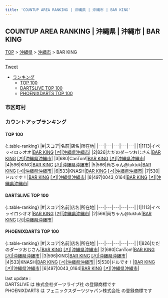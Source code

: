 ```yaml
---
title: 'COUNTUP AREA RANKING | 沖縄県 | 沖縄市 | BAR KING'
---
```

## COUNTUP AREA RANKING | 沖縄県 | 沖縄市 | BAR KING

[TOP](/darts/rank/) > [沖縄県](/darts/rank/沖縄県/) > [沖縄市](/darts/rank/沖縄県/沖縄市/) > BAR KING

___

<a href="https://twitter.com/share?ref_src=twsrc%5Etfw" data-text="COUNTUP AREA RANKING | 沖縄県沖縄市BAR KING" class="twitter-share-button" data-hashtags="DARTSLIVE,PHOENIXDARTS,darts,ダーツ" data-show-count="false">Tweet</a>

* [ランキング](#カウントアップランキング)
    * [TOP 100](#top-100)
    * [DARTSLIVE TOP 100](#dartslive-top-100)
    * [PHOENIXDARTS TOP 100](#phoenixdarts-top-100)

### 市区町村

<ul>

</ul>

### カウントアップランキング

#### TOP 100



{:.table-ranking}
|#|スコア|名前|店名|所在地|
|---|---|---|---|---|
|1|1113|<span class="rank-name-dl">イペッイロシオオ</span>|<a href="/darts/rank/shops/0142e7050cc33cb258d385ea46352d8f.html">BAR KING</a> <a href="https://search.dartslive.com/jp/shop/0142e7050cc33cb258d385ea46352d8f">[↗]</a>|<a href="/darts/rank/沖縄県/沖縄市">沖縄県沖縄市</a>|
|2|826|<span class="rank-name-pd">ただのダーツおじさん</span>|<a href="/darts/rank/shops/87905.html">BAR KING</a> <a href="https://vs.phoenixdarts.com/jp/shop/shopDetailInfo/s_87905?s_seq=87905">[↗]</a>|<a href="/darts/rank/沖縄県/沖縄市">沖縄県沖縄市</a>|
|3|680|<span class="rank-name-pd">CanTon!</span>|<a href="/darts/rank/shops/87905.html">BAR KING</a> <a href="https://vs.phoenixdarts.com/jp/shop/shopDetailInfo/s_87905?s_seq=87905">[↗]</a>|<a href="/darts/rank/沖縄県/沖縄市">沖縄県沖縄市</a>|
|4|596|<span class="rank-name-pd">KING</span>|<a href="/darts/rank/shops/87905.html">BAR KING</a> <a href="https://vs.phoenixdarts.com/jp/shop/shopDetailInfo/s_87905?s_seq=87905">[↗]</a>|<a href="/darts/rank/沖縄県/沖縄市">沖縄県沖縄市</a>|
|5|566|<span class="rank-name-dl">尚ちゃん@tuktuk</span>|<a href="/darts/rank/shops/0142e7050cc33cb258d385ea46352d8f.html">BAR KING</a> <a href="https://search.dartslive.com/jp/shop/0142e7050cc33cb258d385ea46352d8f">[↗]</a>|<a href="/darts/rank/沖縄県/沖縄市">沖縄県沖縄市</a>|
|6|533|<span class="rank-name-pd">KNASH</span>|<a href="/darts/rank/shops/87905.html">BAR KING</a> <a href="https://vs.phoenixdarts.com/jp/shop/shopDetailInfo/s_87905?s_seq=87905">[↗]</a>|<a href="/darts/rank/沖縄県/沖縄市">沖縄県沖縄市</a>|
|7|530|<span class="rank-name-pd">ドルです！</span>|<a href="/darts/rank/shops/87905.html">BAR KING</a> <a href="https://vs.phoenixdarts.com/jp/shop/shopDetailInfo/s_87905?s_seq=87905">[↗]</a>|<a href="/darts/rank/沖縄県/沖縄市">沖縄県沖縄市</a>|
|8|497|<span class="rank-name-pd">0043_0164</span>|<a href="/darts/rank/shops/87905.html">BAR KING</a> <a href="https://vs.phoenixdarts.com/jp/shop/shopDetailInfo/s_87905?s_seq=87905">[↗]</a>|<a href="/darts/rank/沖縄県/沖縄市">沖縄県沖縄市</a>|


#### DARTSLIVE TOP 100



{:.table-ranking}
|#|スコア|名前|店名|所在地|
|---|---|---|---|---|
|1|1113|<span class="rank-name-dl">イペッイロシオオ</span>|<a href="/darts/rank/shops/0142e7050cc33cb258d385ea46352d8f.html">BAR KING</a> <a href="https://search.dartslive.com/jp/shop/0142e7050cc33cb258d385ea46352d8f">[↗]</a>|<a href="/darts/rank/沖縄県/沖縄市">沖縄県沖縄市</a>|
|2|566|<span class="rank-name-dl">尚ちゃん@tuktuk</span>|<a href="/darts/rank/shops/0142e7050cc33cb258d385ea46352d8f.html">BAR KING</a> <a href="https://search.dartslive.com/jp/shop/0142e7050cc33cb258d385ea46352d8f">[↗]</a>|<a href="/darts/rank/沖縄県/沖縄市">沖縄県沖縄市</a>|


#### PHOENIXDARTS TOP 100



{:.table-ranking}
|#|スコア|名前|店名|所在地|
|---|---|---|---|---|
|1|826|<span class="rank-name-pd">ただのダーツおじさん</span>|<a href="/darts/rank/shops/87905.html">BAR KING</a> <a href="https://vs.phoenixdarts.com/jp/shop/shopDetailInfo/s_87905?s_seq=87905">[↗]</a>|<a href="/darts/rank/沖縄県/沖縄市">沖縄県沖縄市</a>|
|2|680|<span class="rank-name-pd">CanTon!</span>|<a href="/darts/rank/shops/87905.html">BAR KING</a> <a href="https://vs.phoenixdarts.com/jp/shop/shopDetailInfo/s_87905?s_seq=87905">[↗]</a>|<a href="/darts/rank/沖縄県/沖縄市">沖縄県沖縄市</a>|
|3|596|<span class="rank-name-pd">KING</span>|<a href="/darts/rank/shops/87905.html">BAR KING</a> <a href="https://vs.phoenixdarts.com/jp/shop/shopDetailInfo/s_87905?s_seq=87905">[↗]</a>|<a href="/darts/rank/沖縄県/沖縄市">沖縄県沖縄市</a>|
|4|533|<span class="rank-name-pd">KNASH</span>|<a href="/darts/rank/shops/87905.html">BAR KING</a> <a href="https://vs.phoenixdarts.com/jp/shop/shopDetailInfo/s_87905?s_seq=87905">[↗]</a>|<a href="/darts/rank/沖縄県/沖縄市">沖縄県沖縄市</a>|
|5|530|<span class="rank-name-pd">ドルです！</span>|<a href="/darts/rank/shops/87905.html">BAR KING</a> <a href="https://vs.phoenixdarts.com/jp/shop/shopDetailInfo/s_87905?s_seq=87905">[↗]</a>|<a href="/darts/rank/沖縄県/沖縄市">沖縄県沖縄市</a>|
|6|497|<span class="rank-name-pd">0043_0164</span>|<a href="/darts/rank/shops/87905.html">BAR KING</a> <a href="https://vs.phoenixdarts.com/jp/shop/shopDetailInfo/s_87905?s_seq=87905">[↗]</a>|<a href="/darts/rank/沖縄県/沖縄市">沖縄県沖縄市</a>|


<div class="footer border-top border-gray-light mt-5 pt-3 text-right text-gray">
    last update : <span style="font-weight: italic" id="foot_last_modified"></span><br />
    DARTSLIVE は 株式会社ダーツライブ社 の登録商標です<br />
    PHOENIXDARTS は フェニックスダーツジャパン株式会社 の登録商標です<br />
</div>

<script src="https://cdnjs.cloudflare.com/ajax/libs/jquery.tablesorter/2.31.3/js/jquery.tablesorter.min.js" integrity="sha512-qzgd5cYSZcosqpzpn7zF2ZId8f/8CHmFKZ8j7mU4OUXTNRd5g+ZHBPsgKEwoqxCtdQvExE5LprwwPAgoicguNg==" crossorigin="anonymous" referrerpolicy="no-referrer"></script>
<link rel="stylesheet" href="https://cdnjs.cloudflare.com/ajax/libs/jquery.tablesorter/2.31.3/css/theme.default.min.css" integrity="sha512-wghhOJkjQX0Lh3NSWvNKeZ0ZpNn+SPVXX1Qyc9OCaogADktxrBiBdKGDoqVUOyhStvMBmJQ8ZdMHiR3wuEq8+w==" crossorigin="anonymous" referrerpolicy="no-referrer" />
<script>
$(function() {
    $(".table-ranking").tablesorter({sortList:[[0, 0]]});
    $("#foot_last_modified").text(formatDate(new Date(document.lastModified), 'yyyy-MM-dd HH:mm:ss'));
});
</script>

<script async src="https://platform.twitter.com/widgets.js" charset="utf-8"></script>